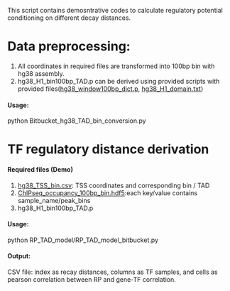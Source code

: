 This script contains demosntrative codes to calculate regulatory potential conditioning on different decay distances.

# Data preprocessing: 
1. All coordinates in required files are transformed into 100bp bin with hg38 assembly. 
2. hg38_H1_bin100bp_TAD.p can be derived using provided scripts with provided files([hg38_window100bp_dict.p](https://bitbucket.org/liulab/tf_regulatory_distance/downloads/hg38_window100bp_dict.p), [hg38_H1_domain.txt](https://bitbucket.org/liulab/tf_regulatory_distance/downloads/hg38_H1_domain.txt))

#### Usage:
python Bitbucket_hg38_TAD_bin_conversion.py

# TF regulatory distance derivation

#### Required files (Demo)
1. [hg38_TSS_bin.csv](https://bitbucket.org/liulab/tf_regulatory_distance/downloads/hg38_TSS_bin.csv): TSS coordinates and corresponding bin / TAD
2. [ChIPseq_occupancy_100bp_bin.hdf5](https://bitbucket.org/liulab/tf_regulatory_distance/downloads/TEAD1_YY1_ranked_occupancy_100bp_bin.hdf5):each key/value contains sample_name/peak_bins
3. hg38_H1_bin100bp_TAD.p

#### Usage:
python RP_TAD_model/RP_TAD_model_bitbucket.py 

#### Output:
CSV file: index as recay distances, columns as TF samples, and cells as pearson correlation between RP and gene-TF correlation.